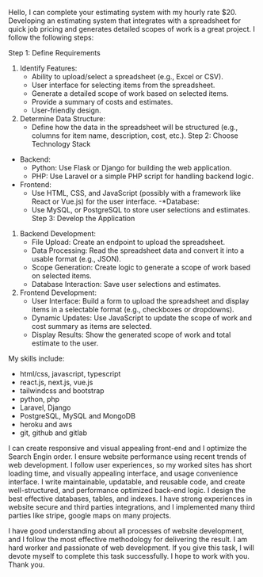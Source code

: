 Hello, I can complete your estimating system with my hourly rate $20. Developing an estimating system that integrates with a spreadsheet for quick job pricing and generates detailed scopes of work is a great project. I follow the following steps:

Step 1: Define Requirements
1. Identify Features:
   - Ability to upload/select a spreadsheet (e.g., Excel or CSV).
   - User interface for selecting items from the spreadsheet.
   - Generate a detailed scope of work based on selected items.
   - Provide a summary of costs and estimates.
   - User-friendly design.
2. Determine Data Structure:
   - Define how the data in the spreadsheet will be structured (e.g., columns for item name, description, cost, etc.).
Step 2: Choose Technology Stack
- Backend: 
  - Python: Use Flask or Django for building the web application.
  - PHP: Use Laravel or a simple PHP script for handling backend logic.
- Frontend:
  - Use HTML, CSS, and JavaScript (possibly with a framework like React or Vue.js) for the user interface.
-*Database: 
  - Use MySQL, or PostgreSQL to store user selections and estimates.
Step 3: Develop the Application
1. Backend Development:
   - File Upload: Create an endpoint to upload the spreadsheet.
   - Data Processing: Read the spreadsheet data and convert it into a usable format (e.g., JSON).
   - Scope Generation: Create logic to generate a scope of work based on selected items.
   - Database Interaction: Save user selections and estimates.
2. Frontend Development:
   - User Interface: Build a form to upload the spreadsheet and display items in a selectable format (e.g., checkboxes or dropdowns).
   - Dynamic Updates: Use JavaScript to update the scope of work and cost summary as items are selected.
   - Display Results: Show the generated scope of work and total estimate to the user.

My skills include:
- html/css, javascript, typescript
- react.js, next.js, vue.js
- tailwindcss and bootstrap
- python, php
- Laravel, Django
- PostgreSQL, MySQL and MongoDB
- heroku and aws
- git, github  and gitlab

I can create responsive and visual appealing front-end and I optimize the Search Engin order. I ensure website performance using recent trends of web development. I follow user experiences, so my worked sites has short loading time, and visually appealing interface, and usage convenience interface. 
I write maintainable, updatable, and reusable code, and create well-structured, and performance optimized back-end logic. I design the best effective databases, tables, and indexes. 
I have strong experiences in website secure and third parties integrations, and I implemented many third parties like stripe, google maps on many projects.

I have good understanding about all processes of website development, and I follow the most effective methodology for delivering the result. I am hard worker and passionate of web development. If you give this task, I will devote myself to complete this task successfully. I hope to work with you.
Thank you.